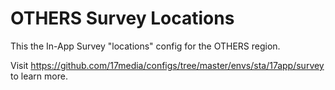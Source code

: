 # OTHERS Survey Locations
This the In-App Survey "locations" config for the OTHERS region.

Visit https://github.com/17media/configs/tree/master/envs/sta/17app/survey to learn more.

